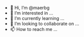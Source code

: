 - 👋 Hi, I’m @maerbg
- 👀 I’m interested in ...
- 🌱 I’m currently learning ...
- 💞️ I’m looking to collaborate on ...
- 📫 How to reach me ...

<!---
maerbg/maerbg is a ✨ special ✨ repository because its `README.md` (this file) appears on your GitHub profile.
You can click the Preview link to take a look at your changes.
--->

